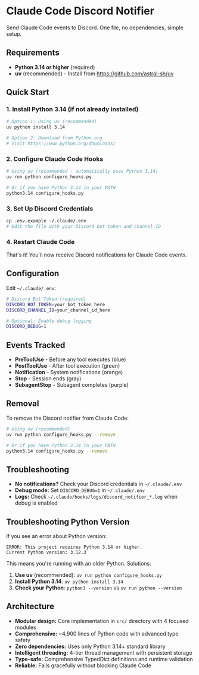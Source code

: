 # Claude Code Discord Notifier

Send Claude Code events to Discord. One file, no dependencies, simple setup.

## Requirements

- **Python 3.14 or higher** (required)
- **uv** (recommended) - Install from https://github.com/astral-sh/uv

## Quick Start

### 1. Install Python 3.14 (if not already installed)

```bash
# Option 1: Using uv (recommended)
uv python install 3.14

# Option 2: Download from Python.org
# Visit https://www.python.org/downloads/
```

### 2. Configure Claude Code Hooks

```bash
# Using uv (recommended - automatically uses Python 3.14)
uv run python configure_hooks.py

# Or if you have Python 3.14 in your PATH
python3.14 configure_hooks.py
```

### 3. Set Up Discord Credentials

```bash
cp .env.example ~/.claude/.env
# Edit the file with your Discord bot token and channel ID
```

### 4. Restart Claude Code

That's it! You'll now receive Discord notifications for Claude Code events.

## Configuration

Edit `~/.claude/.env`:

```bash
# Discord Bot Token (required)
DISCORD_BOT_TOKEN=your_bot_token_here
DISCORD_CHANNEL_ID=your_channel_id_here

# Optional: Enable debug logging
DISCORD_DEBUG=1
```

## Events Tracked

- **PreToolUse** - Before any tool executes (blue)
- **PostToolUse** - After tool execution (green)
- **Notification** - System notifications (orange)
- **Stop** - Session ends (gray)
- **SubagentStop** - Subagent completes (purple)

## Removal

To remove the Discord notifier from Claude Code:

```bash
# Using uv (recommended)
uv run python configure_hooks.py --remove

# Or if you have Python 3.14 in your PATH
python3.14 configure_hooks.py --remove
```

## Troubleshooting

- **No notifications?** Check your Discord credentials in `~/.claude/.env`
- **Debug mode:** Set `DISCORD_DEBUG=1` in `~/.claude/.env`
- **Logs:** Check `~/.claude/hooks/logs/discord_notifier_*.log` when debug is enabled

## Troubleshooting Python Version

If you see an error about Python version:

```text
ERROR: This project requires Python 3.14 or higher.
Current Python version: 3.12.3
```

This means you're running with an older Python. Solutions:

1. **Use uv** (recommended): `uv run python configure_hooks.py`
2. **Install Python 3.14**: `uv python install 3.14`
3. **Check your Python**: `python3 --version` vs `uv run python --version`

## Architecture

- **Modular design:** Core implementation in `src/` directory with 4 focused modules
- **Comprehensive:** ~4,900 lines of Python code with advanced type safety
- **Zero dependencies:** Uses only Python 3.14+ standard library
- **Intelligent threading:** 4-tier thread management with persistent storage
- **Type-safe:** Comprehensive TypedDict definitions and runtime validation
- **Reliable:** Fails gracefully without blocking Claude Code
